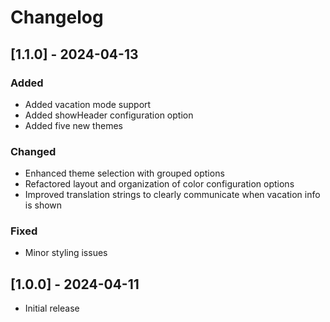 # Changelog

## [1.1.0] - 2024-04-13

### Added
- Added vacation mode support
- Added showHeader configuration option
- Added five new themes

### Changed
- Enhanced theme selection with grouped options
- Refactored layout and organization of color configuration options
- Improved translation strings to clearly communicate when vacation info is shown

### Fixed
- Minor styling issues

## [1.0.0] - 2024-04-11

- Initial release
